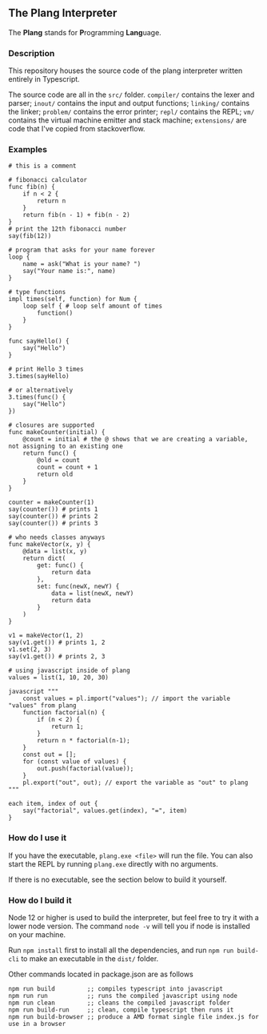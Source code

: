 ## The Plang Interpreter
The **Plang** stands for **P**rogramming **Lang**uage.

### Description
This repository houses the source code of the plang interpreter written entirely in Typescript.

The source code are all in the `src/` folder. `compiler/` contains the lexer and parser; `inout/` contains the input and output functions; `linking/` contains the linker; `problem/` contains the error printer; `repl/` contains the REPL; `vm/` contains the virtual machine emitter and stack machine; `extensions/` are code that I've copied from stackoverflow.

### Examples
```
# this is a comment
```

```
# fibonacci calculator
func fib(n) {
    if n < 2 {
        return n
    }
    return fib(n - 1) + fib(n - 2)
}
# print the 12th fibonacci number
say(fib(12))
```

```
# program that asks for your name forever
loop {
    name = ask("What is your name? ")
    say("Your name is:", name)
}
```

```
# type functions
impl times(self, function) for Num {
    loop self { # loop self amount of times
        function()
    }
}

func sayHello() {
    say("Hello")
}

# print Hello 3 times
3.times(sayHello)

# or alternatively
3.times(func() {
    say("Hello")
})
```

```
# closures are supported
func makeCounter(initial) {
    @count = initial # the @ shows that we are creating a variable, not assigning to an existing one
    return func() {
        @old = count
        count = count + 1
        return old
    }
}

counter = makeCounter(1)
say(counter()) # prints 1
say(counter()) # prints 2
say(counter()) # prints 3
```

```
# who needs classes anyways
func makeVector(x, y) {
    @data = list(x, y)
    return dict(
        get: func() {
            return data
        },
        set: func(newX, newY) {
            data = list(newX, newY)
            return data
        }
    )
}

v1 = makeVector(1, 2)
say(v1.get()) # prints 1, 2
v1.set(2, 3)
say(v1.get()) # prints 2, 3
```

```
# using javascript inside of plang
values = list(1, 10, 20, 30)

javascript """
    const values = pl.import("values"); // import the variable "values" from plang
    function factorial(n) {
        if (n < 2) {
            return 1;
        }
        return n * factorial(n-1);
    }
    const out = [];
    for (const value of values) {
        out.push(factorial(value));
    }
    pl.export("out", out); // export the variable as "out" to plang
"""

each item, index of out {
    say("factorial", values.get(index), "=", item)
}
```

### How do I use it
If you have the executable, `plang.exe <file>`
will run the file. You can also start the REPL by running `plang.exe` directly with no arguments.

If there is no executable, see the section below to build it yourself.

### How do I build it
Node 12 or higher is used to build the interpreter, but feel free to try it with a lower node version. The command `node -v` will tell you if node is installed on your machine.

Run `npm install` first to install all the dependencies, and run `npm run build-cli` to make an executable in the `dist/` folder.

Other commands located in package.json are as follows
```
npm run build         ;; compiles typescript into javascript
npm run run           ;; runs the compiled javascript using node
npm run clean         ;; cleans the compiled javascript folder
npm run build-run     ;; clean, compile typescript then runs it
npm run build-browser ;; produce a AMD format single file index.js for use in a browser
```


